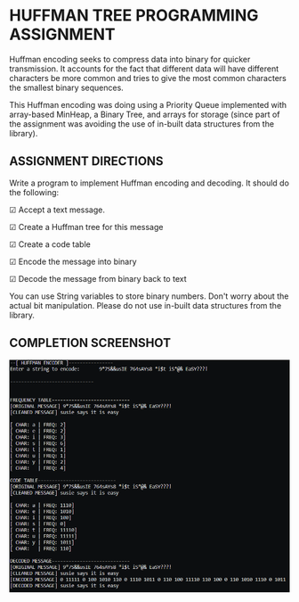 # HUFFMAN TREE PROGRAMMING ASSIGNMENT

Huffman encoding seeks to compress data into binary for quicker transmission. It accounts for the fact that different data will have different characters be more common and tries to give the most common characters the smallest binary sequences.

This Huffman encoding was doing using a Priority Queue implemented with array-based MinHeap, a Binary Tree, and arrays for storage (since part of the assignment was avoiding the use of in-built data structures from the library).


## ASSIGNMENT DIRECTIONS

Write a program to implement Huffman encoding and decoding. It should do the following:

☑ Accept a text message.

☑ Create a Huffman tree for this message

☑ Create a code table

☑ Encode the message into binary

☑ Decode the message from binary back to text

You can use String variables to store binary numbers. Don't worry about the actual bit manipulation. Please do not use in-built data structures from the library.

## COMPLETION SCREENSHOT

![Example of Huffman Encoding](../screenshots/huffman_encoding.png)
